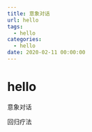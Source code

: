 ```yaml
---
title: 意象对话
url: hello
tags:
  - hello
categories:
  - hello
date: 2020-02-11 00:00:00
---
```

# hello
意象对话

<!-- more -->

回归疗法
